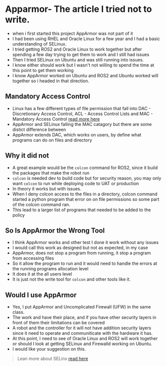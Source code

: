 # Apparmor- The article I tried not to write.

- when i first started this project AppArmor was not part of it
- I had been using RHEL and Oracle Linux for a few year and I had a basic understanding of SELinux.
- I tried getting ROS2 and Oracle Linux to work together but after spending a few day trying to get them to work and I still had issues
- Then I tried SELinux on Ubuntu and was still running into issues.
- I know either should work but I wasn't not willing to spend the time at this point to get them working
- I know AppArmor worked on Ubuntu and ROS2 and Ubuntu worked will together so i headed in that direction.

## Mandatory Access Control
- Linux has a few different types of file permission that fall into DAC - Discretionary Access Control, ACL - Access Control Lists and MAC - Mandatory Access Control [read more here](https://richard-sebos.github.io/sebostechnology/posts/DAC-ACL-MAC/)
- AppArmor and SELinux falling the MAC catagory but there are some distict difference between
- AppArmor extends DAC, which works on users, by define what programs can do on files and directory

## Why it did not 
- A great example would be the `colcon` command for ROS2, since it build the packages that make the robot run
- `colcon` is needed dev to build code but for security reason, you may only want `colcon` to run while deploying code to UAT or production
- In theory it works but with issues.
- When I deny colcon access to the files in a directory, colcon command started a python program that error on on file permissions so some part of the colcon command ran.
- This lead to a larger list of programs that needed to be added to the policy

## So Is AppArmor the Wrong Tool
- I think AppArmor works and other test I done it work without any issues
- I would call this work as designed but not as expected, in my case
- AppArmor, does not stop a program from running, it stop a program from accessing files
- So it allow the program to run and it would need to handle the errors at the running programs allocation level
- It does it at the all users level
- It is just not the write tool for `colcon` and other tools like it.

## Would I use AppArmor
- Yes, I put AppArmor and Uncomplicated Firewall (UFW) in the same class.
- The work and have their place, and if you have other security layers in front of them their limitations can be covered
- A robot and the controller for it will not have addition security layers since it need to operate and communiticate with the hardware it has.
- At this point, I need to see of Oracle Linux and ROS2 will work together or should I look at getting SELinux and Firewalld working on Ubuntu.
- I would like your suggestion on this.

> Lean more about SELinx [read here]()
